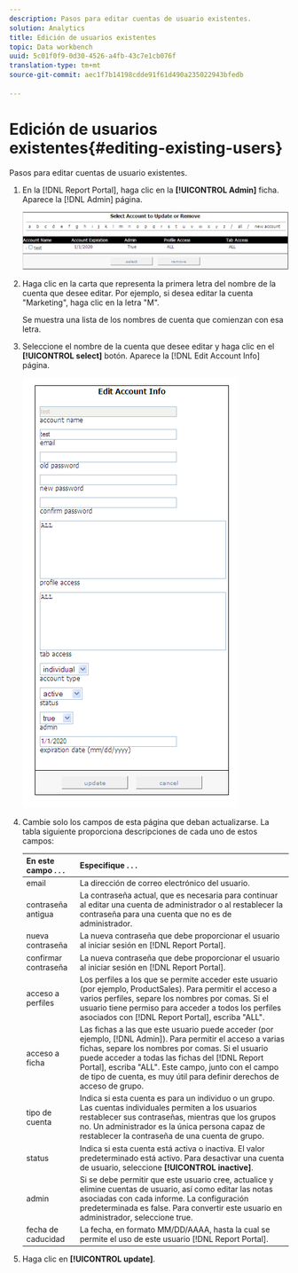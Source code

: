 ```yaml
---
description: Pasos para editar cuentas de usuario existentes.
solution: Analytics
title: Edición de usuarios existentes
topic: Data workbench
uuid: 5c01f0f9-0d30-4526-a4fb-43c7e1cb076f
translation-type: tm+mt
source-git-commit: aec1f7b14198cdde91f61d490a235022943bfedb

---
```



# Edición de usuarios existentes{#editing-existing-users}

Pasos para editar cuentas de usuario existentes.

1. En la [!DNL Report Portal], haga clic en la **[!UICONTROL Admin]** ficha. Aparece la [!DNL Admin] página.

   ![](assets/report_admintag2.png)

1. Haga clic en la carta que representa la primera letra del nombre de la cuenta que desee editar. Por ejemplo, si desea editar la cuenta &quot;Marketing&quot;, haga clic en la letra &quot;M&quot;.

   Se muestra una lista de los nombres de cuenta que comienzan con esa letra.

1. Seleccione el nombre de la cuenta que desee editar y haga clic en el **[!UICONTROL select]** botón. Aparece la [!DNL Edit Account Info] página.

   ![Información sobre los pasos](assets/rptPort_scrn_AdminTab_editUser.png)

1. Cambie solo los campos de esta página que deban actualizarse. La tabla siguiente proporciona descripciones de cada uno de estos campos:

   | En este campo . . . | Especifique . . . |
   |---|---|
   | email | La dirección de correo electrónico del usuario. |
   | contraseña antigua | La contraseña actual, que es necesaria para continuar al editar una cuenta de administrador o al restablecer la contraseña para una cuenta que no es de administrador. |
   | nueva contraseña | La nueva contraseña que debe proporcionar el usuario al iniciar sesión en [!DNL Report Portal]. |
   | confirmar contraseña | La nueva contraseña que debe proporcionar el usuario al iniciar sesión en [!DNL Report Portal]. |
   | acceso a perfiles | Los perfiles a los que se permite acceder este usuario (por ejemplo, ProductSales). Para permitir el acceso a varios perfiles, separe los nombres por comas. Si el usuario tiene permiso para acceder a todos los perfiles asociados con [!DNL Report Portal], escriba &quot;ALL&quot;. |
   | acceso a ficha | Las fichas a las que este usuario puede acceder (por ejemplo, [!DNL Admin]). Para permitir el acceso a varias fichas, separe los nombres por comas. Si el usuario puede acceder a todas las fichas del [!DNL Report Portal], escriba &quot;ALL&quot;. Este campo, junto con el campo de tipo de cuenta, es muy útil para definir derechos de acceso de grupo. |
   | tipo de cuenta | Indica si esta cuenta es para un individuo o un grupo. Las cuentas individuales permiten a los usuarios restablecer sus contraseñas, mientras que los grupos no. Un administrador es la única persona capaz de restablecer la contraseña de una cuenta de grupo. |
   | status | Indica si esta cuenta está activa o inactiva. El valor predeterminado está activo. Para desactivar una cuenta de usuario, seleccione **[!UICONTROL inactive]**. |
   | admin | Si se debe permitir que este usuario cree, actualice y elimine cuentas de usuario, así como editar las notas asociadas con cada informe. La configuración predeterminada es false. Para convertir este usuario en administrador, seleccione true. |
   | fecha de caducidad | La fecha, en formato MM/DD/AAAA, hasta la cual se permite el uso de este usuario [!DNL Report Portal]. |

1. Haga clic en **[!UICONTROL update]**.
